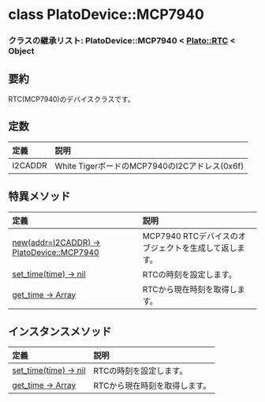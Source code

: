 # class PlatoDevice::MCP7940

### クラスの継承リスト: PlatoDevice::MCP7940 < [Plato::RTC](../../plato/rtc/README.md) < Object

## 要約

RTC(MCP7940)のデバイスクラスです。  

## 定数

|定義|説明|
|:--|:--|
|I2CADDR|White TigerボードのMCP7940のI2Cアドレス(0x6f)|

## 特異メソッド

|定義|説明|
|:--|:--|
|[new(addr=I2CADDR) -> PlatoDevice::MCP7940](new.md)|MCP7940 RTCデバイスのオブジェクトを生成して返します。|
|[set_time(time) -> nil](set_time_s.md)|RTCの時刻を設定します。|
|[get_time -> Array](get_time_s.md)|RTCから現在時刻を取得します。|

## インスタンスメソッド

|定義|説明|
|:--|:--|
|[set_time(time) -> nil](set_time.md)|RTCの時刻を設定します。|
|[get_time -> Array](get_time.md)|RTCから現在時刻を取得します。|
